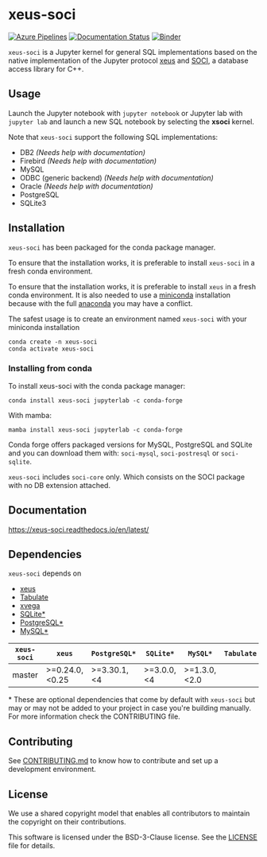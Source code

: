 # xeus-soci
[![Azure Pipelines](https://dev.azure.com/jupyter-xeus/jupyter-xeus/_apis/build/status/jupyter-xeus.xeus-soci?branchName=master)](https://dev.azure.com/jupyter-xeus/jupyter-xeus/_build/latest?definitionId=5&branchName=master)
[![Documentation Status](https://readthedocs.org/projects/xeus-soci/badge/?version=latest)](https://xeus-soci.readthedocs.io/en/latest/?badge=latest)
[![Binder](https://mybinder.org/badge_logo.svg)](https://mybinder.org/v2/gh/jupyter-xeus/xeus-soci/stable?filepath=examples/Simple%20operations.ipynb)

`xeus-soci` is a Jupyter kernel for general SQL implementations based on the native implementation of the Jupyter protocol [xeus](https://github.com/jupyter-xeus/xeus) and [SOCI](https://github.com/SOCI/soci), a database access library for C++.

## Usage

Launch the Jupyter notebook with `jupyter notebook` or Jupyter lab with `jupyter lab` and launch a new SQL notebook by selecting the **xsoci** kernel.

Note that `xeus-soci` support the following SQL implementations:

* DB2 _(Needs help with documentation)_
* Firebird _(Needs help with documentation)_
* MySQL
* ODBC (generic backend) _(Needs help with documentation)_
* Oracle _(Needs help with documentation)_
* PostgreSQL
* SQLite3

## Installation

`xeus-soci` has been packaged for the conda package manager.

To ensure that the installation works, it is preferable to install `xeus-soci` in a fresh conda environment.

To ensure that the installation works, it is preferable to install `xeus` in a fresh conda environment. It is also needed to use
a [miniconda](https://conda.io/miniconda.html) installation because with the full [anaconda](https://www.anaconda.com/)
you may have a conflict.

The safest usage is to create an environment named `xeus-soci` with your miniconda installation

```
conda create -n xeus-soci
conda activate xeus-soci
```

### Installing from conda

To install xeus-soci with the conda package manager:

```
conda install xeus-soci jupyterlab -c conda-forge
```

With mamba:

```
mamba install xeus-soci jupyterlab -c conda-forge
```

Conda forge offers packaged versions for MySQL, PostgreSQL and SQLite and you can download them with: `soci-mysql`, `soci-postresql` or `soci-sqlite`.

`xeus-soci` includes `soci-core` only. Which consists on the SOCI package with no DB extension attached.

## Documentation

https://xeus-soci.readthedocs.io/en/latest/

## Dependencies

``xeus-soci`` depends on

- [xeus](https://github.com/jupyter-xeus/xeus)
- [Tabulate](https://github.com/p-ranav/tabulate)
- [xvega](https://github.com/Quantstack/xvega)
- [SQLite\*](https://github.com/sqlite/sqlite)
- [PostgreSQL\*](https://github.com/postgres)
- [MySQL\*](https://github.com/mysql/mysql-server)

| `xeus-soci`  |      `xeus`     | `PostgreSQL*`   |    `SQLite*`    |   `MySQL*`      |    `Tabulate`   | `nlohmann_json` |   `xvega`   |
|--------------|-----------------|-----------------|-----------------|-----------------|-----------------|----------------|-------------|
|    master    | >=0.24.0, <0.25 | >=3.30.1, <4    | >=3.0.0, <4     | >=1.3.0,<2.0    |                 |>=3.0.0         |   >= 0.0.5  |

\* These are optional dependencies that come by default with `xeus-soci` but may or may not be added to your project in case you're building manually. For more information check the CONTRIBUTING file.

## Contributing

See [CONTRIBUTING.md](./CONTRIBUTING.md) to know how to contribute and set up a development environment.

## License

We use a shared copyright model that enables all contributors to maintain the
copyright on their contributions.

This software is licensed under the BSD-3-Clause license. See the [LICENSE](LICENSE) file for details.
